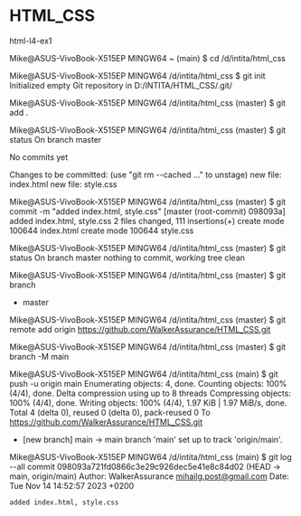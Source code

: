 # HTML_CSS
html-l4-ex1

Mike@ASUS-VivoBook-X515EP MINGW64 ~ (main)
$ cd /d/intita/html_css

Mike@ASUS-VivoBook-X515EP MINGW64 /d/intita/html_css
$ git init
Initialized empty Git repository in D:/INTITA/HTML_CSS/.git/

Mike@ASUS-VivoBook-X515EP MINGW64 /d/intita/html_css (master)
$ git add .

Mike@ASUS-VivoBook-X515EP MINGW64 /d/intita/html_css (master)
$ git status
On branch master

No commits yet

Changes to be committed:
  (use "git rm --cached <file>..." to unstage)
        new file:   index.html
        new file:   style.css


Mike@ASUS-VivoBook-X515EP MINGW64 /d/intita/html_css (master)
$ git commit -m "added index.html, style.css"
[master (root-commit) 098093a] added index.html, style.css
 2 files changed, 111 insertions(+)
 create mode 100644 index.html
 create mode 100644 style.css

Mike@ASUS-VivoBook-X515EP MINGW64 /d/intita/html_css (master)
$ git status
On branch master
nothing to commit, working tree clean

Mike@ASUS-VivoBook-X515EP MINGW64 /d/intita/html_css (master)
$ git branch
* master

Mike@ASUS-VivoBook-X515EP MINGW64 /d/intita/html_css (master)
$ git remote add origin https://github.com/WalkerAssurance/HTML_CSS.git

Mike@ASUS-VivoBook-X515EP MINGW64 /d/intita/html_css (master)
$ git branch -M main

Mike@ASUS-VivoBook-X515EP MINGW64 /d/intita/html_css (main)
$ git push -u origin main
Enumerating objects: 4, done.
Counting objects: 100% (4/4), done.
Delta compression using up to 8 threads
Compressing objects: 100% (4/4), done.
Writing objects: 100% (4/4), 1.97 KiB | 1.97 MiB/s, done.
Total 4 (delta 0), reused 0 (delta 0), pack-reused 0
To https://github.com/WalkerAssurance/HTML_CSS.git
 * [new branch]      main -> main
branch 'main' set up to track 'origin/main'.

Mike@ASUS-VivoBook-X515EP MINGW64 /d/intita/html_css (main)
$ git log --all
commit 098093a721fd0866c3e29c926dec5e41e8c84d02 (HEAD -> main, origin/main)
Author: WalkerAssurance <mihailg.post@gmail.com>
Date:   Tue Nov 14 14:52:57 2023 +0200

    added index.html, style.css
